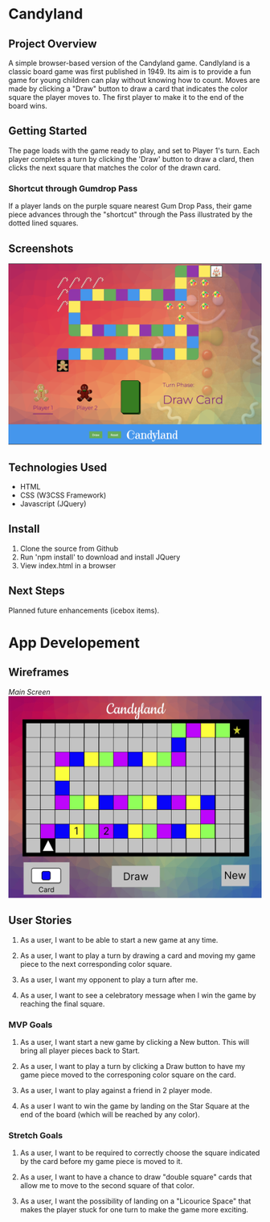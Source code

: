 # Candyland

## Project Overview

A simple browser-based version of the Candyland game. Candlyland is a classic board game was first published in 1949. Its aim is to provide a fun game for young children can play without knowing how to count. Moves are made by clicking a "Draw" button to draw a card that indicates the color square the player moves to. The first player to make it to the end of the board wins.

## Getting Started

The page loads with the game ready to play, and set to Player 1's turn. Each player completes a turn by clicking the 'Draw' button to draw a clard, then clicks the next square that matches the color of the drawn card.

### Shortcut through Gumdrop Pass

If a player lands on the purple square nearest Gum Drop Pass, their game piece advances through the "shortcut" through the Pass illustrated by the dotted lined squares.

## Screenshots

![image](images/screen_shot.png)

## Technologies Used

- HTML
- CSS (W3CSS Framework)
- Javascript (JQuery)

## Install

1. Clone the source from Github
2. Run 'npm install' to download and install JQuery
3. View index.html in a browser

## Next Steps

Planned future enhancements (icebox items).

# App Developement

## Wireframes

_Main Screen_
![image](images/Candyland-Wireframe_main.jpg)

## User Stories

1. As a user, I want to be able to start a new game at any time.

2. As a user, I want to play a turn by drawing a card and moving my game piece to the next corresponding color square.

3. As a user, I want my opponent to play a turn after me.

4. As a user, I want to see a celebratory message when I win the game by reaching the final square.

### MVP Goals

1. As a user, I want start a new game by clicking a New button. This will bring all player pieces back to Start.

2. As a user, I want to play a turn by clicking a Draw button to have my game piece moved to the corresponing color square on the card.

3. As a user, I want to play against a friend in 2 player mode.

4. As a user I want to win the game by landing on the Star Square at the end of the board (which will be reached by any color).

### Stretch Goals

1. As a user, I want to be required to correctly choose the square indicated by the card before my game piece is moved to it.

2. As a user, I want to have a chance to draw "double square" cards that allow me to move to the second square of that color.

3. As a user, I want the possibility of landing on a "Licourice Space" that makes the player stuck for one turn to make the game more exciting.
